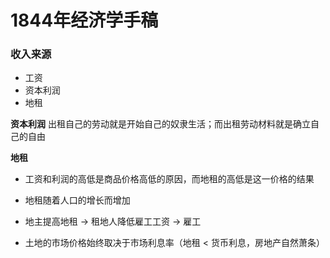 # 1844年经济学手稿



### 收入来源

- 工资
- 资本利润
- 地租

**资本利润**
出租自己的劳动就是开始自己的奴隶生活；而出租劳动材料就是确立自己的自由

**地租**

- 工资和利润的高低是商品价格高低的原因，而地租的高低是这一价格的结果

- 地租随着人口的增长而增加

- 地主提高地租 -> 租地人降低雇工工资 -> 雇工

- 土地的市场价格始终取决于市场利息率（地租 < 货币利息，房地产自然萧条）